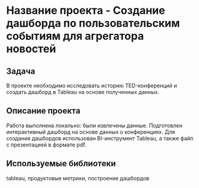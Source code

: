 # Название проекта - Создание дашборда по пользовательским событиям для агрегатора новостей

## Задача

В проекте необходимо исследовать историю TED-конференций и создать дашборд в Tableau на основе полученных данных.

## Описание проекта

Работа выполнена локально: были извлечены данные. Подготовлен интерактивный дашборд на основе данных о конференциях. Для создания дашбордов использован BI-инструмент Tableau, а также файл с презентацией в формате pdf.

## Используемые библиотеки

tableau, продуктовые метрики, построение дашбордов
